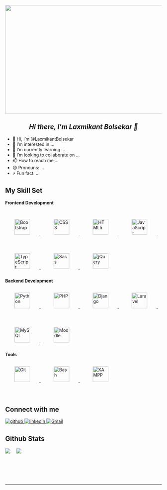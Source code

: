<div align="center">
<img src="https://www.newus.in/image/full-stack-program-image.gif" height="350" width="850" />
</div>  
  

## *<div align="center">Hi there, I'm Laxmikant Bolsekar 👋</div>*  
  
- 👋 Hi, I’m @LaxmikantBolsekar
- 👀 I’m interested in ...
- 🌱 I’m currently learning ...
- 💞️ I’m looking to collaborate on ...
- 📫 How to reach me ...
- 😄 Pronouns: ...
- ⚡ Fun fact: ...
  


## My Skill Set 
<b>Frontend Development</b>
<div align="left">  
    <a href="https://getbootstrap.com/docs/3.4/javascript/" target="_blank">
        <img style="margin: 30px" src="https://profilinator.rishav.dev/skills-assets/bootstrap-plain.svg" alt="Bootstrap" height="50" />
    </a>&nbsp;&nbsp;
    <a href="https://www.w3schools.com/css/" target="_blank">
        <img style="margin: 30px" src="https://profilinator.rishav.dev/skills-assets/css3-original-wordmark.svg" alt="CSS3" height="50" />
    </a>&nbsp;&nbsp;
    <a href="https://en.wikipedia.org/wiki/HTML5" target="_blank">
        <img style="margin: 30px" src="https://profilinator.rishav.dev/skills-assets/html5-original-wordmark.svg" alt="HTML5" height="50" />
    </a>&nbsp;&nbsp;
    <a href="https://www.javascript.com/" target="_blank">
        <img style="margin: 30px" src="https://profilinator.rishav.dev/skills-assets/javascript-original.svg" alt="JavaScript" height="50" />
    </a>&nbsp; &nbsp; 
    <a href="https://www.typescriptlang.org/" target="_blank">
        <img style="margin: 30px" src="https://profilinator.rishav.dev/skills-assets/typescript-original.svg" alt="TypeScript" height="50" />
    </a>&nbsp;&nbsp;  
    <a href="https://sass-lang.com/" target="_blank">
        <img style="margin: 30px" src="https://profilinator.rishav.dev/skills-assets/sass-original.svg" alt="Sass" height="50" />
    </a>&nbsp;&nbsp;  
    <a href="https://jquery.com/" target="_blank">
        <img style="margin: 30px" src="https://profilinator.rishav.dev/skills-assets/jquery.png" alt="jQuery" height="50" />
    </a>  
</div>
<b>Backend Development</b>
<div align="left">  
    <a href="https://www.python.org/" target="_blank">
        <img style="margin: 30px" src="https://profilinator.rishav.dev/skills-assets/python-original.svg" alt="Python" height="50" />
    </a>&nbsp;&nbsp;  
    <a href="https://www.php.net/" target="_blank">
        <img style="margin: 30px" src="https://profilinator.rishav.dev/skills-assets/php-original.svg" alt="PHP" height="50" />
    </a>&nbsp;&nbsp;  
    <a href="https://www.djangoproject.com/" target="_blank">
        <img style="margin: 30px" src="https://profilinator.rishav.dev/skills-assets/django-original.svg" alt="Django" height="50" />
    </a>&nbsp;&nbsp;  
    <a href="https://laravel.com/" target="_blank">
        <img style="margin: 30px" src="https://profilinator.rishav.dev/skills-assets/laravel-plain-wordmark.svg" alt="Laravel" height="50" />
    </a>&nbsp;&nbsp;  
    <a href="https://www.mysql.com/" target="_blank">
        <img style="margin: 30px" src="https://profilinator.rishav.dev/skills-assets/mysql-original-wordmark.svg" alt="MySQL" height="50" />
    </a>&nbsp;&nbsp;   
  <a href="https://moodle.org/" target="_blank">
    <img style="margin: 30px" src="https://w7.pngwing.com/pngs/78/454/png-transparent-moodle-original-logo-icon.png" alt="Moodle" height="50" />
</a>
</div>
<b>Tools</b>
<div align="left">  
    <a href="https://github.com/" target="_blank">
        <img style="margin: 30px" src="https://profilinator.rishav.dev/skills-assets/git-scm-icon.svg" alt="Git" height="50" />
    </a>&nbsp;&nbsp;  
    <a href="https://www.gnu.org/software/bash/" target="_blank">
        <img style="margin: 30px" src="https://profilinator.rishav.dev/skills-assets/gnu_bash-icon.svg" alt="Bash" height="50" />
    </a> &nbsp;&nbsp;  
  <a href="https://www.apachefriends.org/" target="_blank">
        <img style="margin: 30px" src="https://profilinator.rishav.dev/skills-assets/xampp.png" alt="XAMPP" height="50" />
    </a>
</div>

<br/>  


## Connect with me  
<a href="https://github.com/https://github.com/LaxmikantBolsekar" target="_blank">
<img src=https://img.shields.io/badge/github-%2324292e.svg?&style=for-the-badge&logo=github&logoColor=white alt=github style="margin-bottom: 5px;" />
</a>
<a href="https://linkedin.com/in/https://www.linkedin.com/in/laxmikantbolsekar/" target="_blank">
<img src=https://img.shields.io/badge/linkedin-%231E77B5.svg?&style=for-the-badge&logo=linkedin&logoColor=white alt=linkedin style="margin-bottom: 5px;" />
</a>  
<a href="mailto:laxmikantbolsekar01@gmail.com" target="_blank">
    <img src="https://img.shields.io/badge/gmail-%23D14836.svg?&style=for-the-badge&logo=gmail&logoColor=white" alt="Gmail" style="margin-bottom: 5px;" />
</a>
  

<br/>  


## Github Stats  
<div>
    <img src="https://github-readme-stats.vercel.app/api/top-langs/?username=RohanDevdhar&hide_border=true&layout=compact" align="center" />&nbsp;&nbsp;&nbsp;&nbsp;
    <img src="https://github-readme-stats.vercel.app/api?username=RohanDevdhar&show_icons=true&count_private=true&hide_border=true" align="center" />
</div>

<br/>  


 
  

<br/>  

 

<br/>  

 
  

<br/>  

<div align="center"></div>
<br />

----

<!---
LaxmikantBolsekar/LaxmikantBolsekar is a ✨ special ✨ repository because its `README.md` (this file) appears on your GitHub profile.
You can click the Preview link to take a look at your changes.
--->

